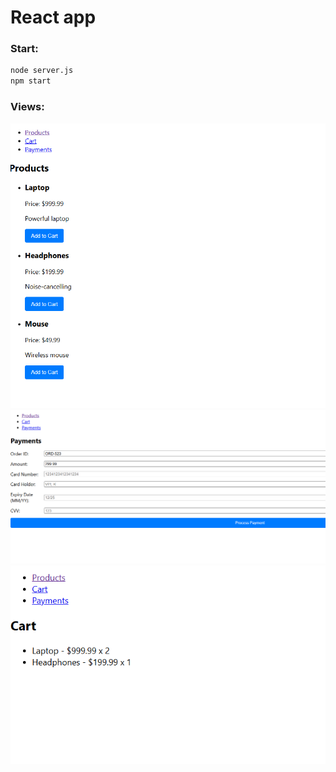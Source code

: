 # React app

### Start:
```bash
node server.js
npm start
```

### Views:

![products.PNG](products.PNG)![payments.PNG](payments.PNG)![cart'.PNG](cart%27.PNG)